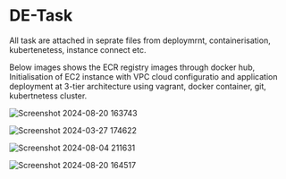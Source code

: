 # DE-Task

All task are attached in seprate files from deploymrnt, containerisation, kubertenetess, instance connect etc.

Below images shows the ECR registry images through docker hub, Initialisation of EC2 instance with VPC cloud configuratio and application deployment at 3-tier architecture using vagrant, docker container, git, kubertnetess cluster.


![Screenshot 2024-08-20 163743](https://github.com/user-attachments/assets/dcf66e40-bef5-48ab-945c-62d57716b05e)


![Screenshot 2024-03-27 174622](https://github.com/user-attachments/assets/557749bb-f7f0-44e9-a0f5-c3d3c5387309)


![Screenshot 2024-08-04 211631](https://github.com/user-attachments/assets/122d41de-9d30-401b-9d43-543dc3a3d4b2)


![Screenshot 2024-08-20 164517](https://github.com/user-attachments/assets/71415e4f-3a15-4756-a675-8bd615cf4888)
